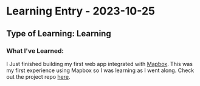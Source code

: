 # Learning Entry - 2023-10-25

  ## Type of Learning: Learning
  
  ### What I've Learned:
  
  I Just finished building my first web app integrated with [Mapbox](https://www.mapbox.com/). This was my first experience using Mapbox so I was learning as I went along. Check out the project repo [here](https://github.com/JGHB/obesity-mapbox).